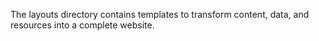 The layouts directory contains templates to transform content, data, and
resources into a complete website.
